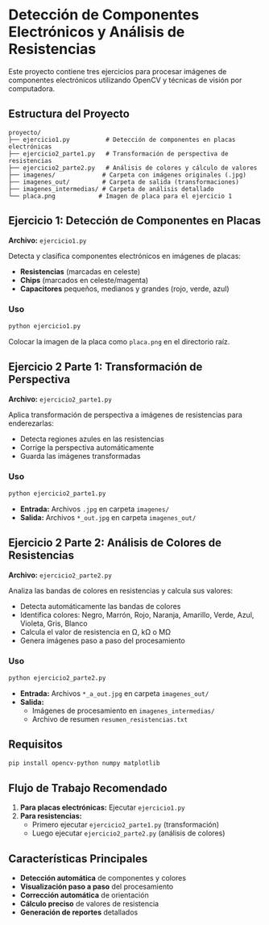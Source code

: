 # Detección de Componentes Electrónicos y Análisis de Resistencias

Este proyecto contiene tres ejercicios para procesar imágenes de componentes electrónicos utilizando OpenCV y técnicas de visión por computadora.

## Estructura del Proyecto

```
proyecto/
├── ejercicio1.py          # Detección de componentes en placas electrónicas
├── ejercicio2_parte1.py   # Transformación de perspectiva de resistencias
├── ejercicio2_parte2.py   # Análisis de colores y cálculo de valores
├── imagenes/             # Carpeta con imágenes originales (.jpg)
├── imagenes_out/         # Carpeta de salida (transformaciones)
├── imagenes_intermedias/ # Carpeta de análisis detallado
└── placa.png            # Imagen de placa para el ejercicio 1
```

## Ejercicio 1: Detección de Componentes en Placas

**Archivo:** `ejercicio1.py`

Detecta y clasifica componentes electrónicos en imágenes de placas:
- **Resistencias** (marcadas en celeste)
- **Chips** (marcados en celeste/magenta)
- **Capacitores** pequeños, medianos y grandes (rojo, verde, azul)

### Uso
```bash
python ejercicio1.py
```

Colocar la imagen de la placa como `placa.png` en el directorio raíz.

## Ejercicio 2 Parte 1: Transformación de Perspectiva

**Archivo:** `ejercicio2_parte1.py`

Aplica transformación de perspectiva a imágenes de resistencias para enderezarlas:
- Detecta regiones azules en las resistencias
- Corrige la perspectiva automáticamente
- Guarda las imágenes transformadas

### Uso
```bash
python ejercicio2_parte1.py
```

- **Entrada:** Archivos `.jpg` en carpeta `imagenes/`
- **Salida:** Archivos `*_out.jpg` en carpeta `imagenes_out/`

## Ejercicio 2 Parte 2: Análisis de Colores de Resistencias

**Archivo:** `ejercicio2_parte2.py`

Analiza las bandas de colores en resistencias y calcula sus valores:
- Detecta automáticamente las bandas de colores
- Identifica colores: Negro, Marrón, Rojo, Naranja, Amarillo, Verde, Azul, Violeta, Gris, Blanco
- Calcula el valor de resistencia en Ω, kΩ o MΩ
- Genera imágenes paso a paso del procesamiento

### Uso
```bash
python ejercicio2_parte2.py
```

- **Entrada:** Archivos `*_a_out.jpg` en carpeta `imagenes_out/`
- **Salida:** 
  - Imágenes de procesamiento en `imagenes_intermedias/`
  - Archivo de resumen `resumen_resistencias.txt`

## Requisitos

```bash
pip install opencv-python numpy matplotlib
```

## Flujo de Trabajo Recomendado

1. **Para placas electrónicas:** Ejecutar `ejercicio1.py`
2. **Para resistencias:** 
   - Primero ejecutar `ejercicio2_parte1.py` (transformación)
   - Luego ejecutar `ejercicio2_parte2.py` (análisis de colores)

## Características Principales

- **Detección automática** de componentes y colores
- **Visualización paso a paso** del procesamiento
- **Corrección automática** de orientación
- **Cálculo preciso** de valores de resistencia
- **Generación de reportes** detallados
